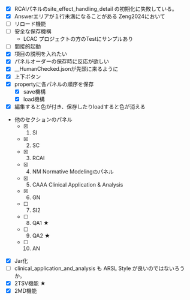   * [x] RCAIパネルのsite_effect_handling_detail の初期化に失敗している。
  * [x] Answerエリアが１行未満になることがある Zeng2024において
  * [ ] リロード機能
  * [ ] 安全な保存機構
    * LCAC プロジェクトの方のTestにサンプルあり
  * [ ] 間接的起動
  * [x] 項目の説明を入れたい
  * [x] パネルオーダーの保存時に反応が欲しい
  * [x] __HumanChecked.jsonが先頭に来るように
  * [x] 上下ボタン
  * [x] propertyに各パネルの順序を保存
    * [x] save機構
    * [x] load機構
  * [x] 編集すると色が付き、保存したりloadすると色が消える
  * 他のセクションのパネル
    * [x] 1. SI
    * [x] 2. SC
    * [x] 3. RCAI
    * [x] 4. NM Normative Modelingのパネル
    * [x] 5. CAAA Clinical Application & Analysis
    * [x] 6. GN
    * [ ] 7. SI2
    * [ ] 8. QA1 ★
    * [ ] 9. QA2 ★
    * [ ] 10. AN
  * [x] Jar化
  * [ ] clinical_application_and_analysis も ARSL Style が良いのではないろうか。
  * [x] 2TSV機能 ★
  * [x] 2MD機能

